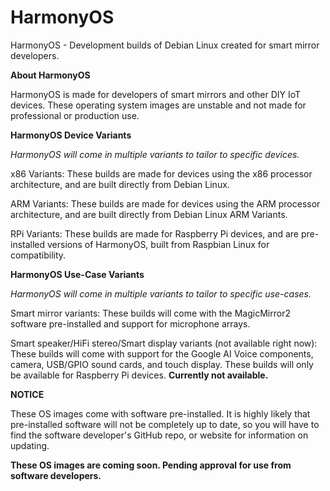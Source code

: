 # HarmonyOS
HarmonyOS - Development builds of Debian Linux created for smart mirror developers. 

**About HarmonyOS**

HarmonyOS is made for developers of smart mirrors and other DIY IoT devices. 
These operating system images are unstable and not made for professional or production use.

**HarmonyOS Device Variants**

*HarmonyOS will come in multiple variants to tailor to specific devices.*

x86 Variants: These builds are made for devices using the x86 processor architecture, and are built directly from Debian Linux. 

ARM Variants: These builds are made for devices using the ARM processor architecture, and are built directly from Debian Linux ARM Variants.

RPi Variants: These builds are made for Raspberry Pi devices, and are pre-installed versions of HarmonyOS, built from Raspbian Linux for compatibility.

**HarmonyOS Use-Case Variants**

*HarmonyOS will come in multiple variants to tailor to specific use-cases.*

Smart mirror variants: These builds will come with the MagicMirror2 software pre-installed and support for microphone arrays. 

Smart speaker/HiFi stereo/Smart display variants (not available right now): These builds will come with support for the Google AI Voice components, camera, USB/GPIO sound cards, and touch display. These builds will only be available for
Raspberry Pi devices. **Currently not available.**

**NOTICE**

These OS images come with software pre-installed. It is highly likely that pre-installed software will not be completely up to date, so you will have to find the software developer's GitHub repo, or website for information on updating.

**These OS images are coming soon. Pending approval for use from software developers.**
